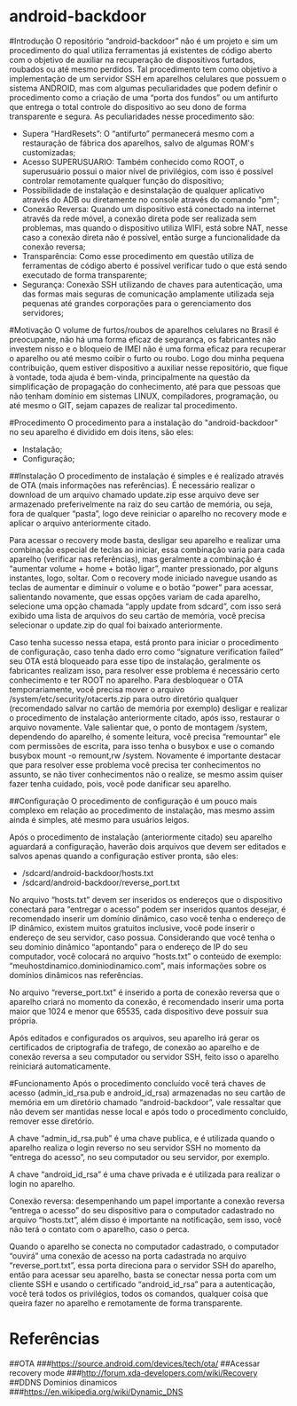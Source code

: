 ﻿# android-backdoor

#Introdução
O repositório “android-backdoor” não é um projeto e sim um procedimento do qual utiliza ferramentas já existentes de código aberto com o objetivo de auxiliar na recuperação de dispositivos furtados, roubados ou até mesmo perdidos. Tal procedimento tem como objetivo a implementação de um servidor SSH em aparelhos celulares que possuem o sistema ANDROID, mas com algumas peculiaridades que podem definir o procedimento como a criação de uma “porta dos fundos” ou um antifurto que entrega o total controle do dispositivo ao seu dono de forma transparente e segura.
As peculiaridades nesse procedimento são:
- Supera “HardResets”: O “antifurto” permanecerá mesmo com a restauração de fábrica dos aparelhos, salvo de algumas ROM's customizadas;
- Acesso SUPERUSUARIO: Também conhecido como ROOT, o superusuário possui o maior nível de privilégios, com isso é possível controlar remotamente qualquer função do dispositivo;
- Possibilidade de instalação e desinstalação de qualquer aplicativo através do ADB ou diretamente no console através do comando "pm";
- Conexão Reversa: Quando um dispositivo está conectado na internet através da rede móvel, a conexão direta pode ser realizada sem problemas, mas quando o dispositivo utiliza WIFI, está sobre NAT, nesse caso a conexão direta não é possível, então surge a funcionalidade da conexão reversa;
- Transparência: Como esse procedimento em questão utiliza de ferramentas de código aberto é possível verificar tudo o que está sendo executado de forma transparente;
- Segurança: Conexão SSH utilizando de chaves para autenticação, uma das formas mais seguras de comunicação amplamente utilizada seja pequenas até grandes corporações para o gerenciamento dos servidores;

#Motivação
O volume de furtos/roubos de aparelhos celulares no Brasil é preocupante, não há uma forma eficaz de segurança, os fabricantes não investem nisso e o bloqueio de IMEI não é uma forma eficaz para recuperar o aparelho ou até mesmo coibir o furto ou roubo. Logo dou minha pequena contribuição, quem estiver dispositivo a auxiliar nesse repositório, que fique à vontade, toda ajuda é bem-vinda, principalmente na questão da simplificação de propagação do conhecimento, até para que pessoas que não tenham domínio em sistemas LINUX, compiladores, programação, ou até mesmo o GIT, sejam capazes de realizar tal procedimento.

#Procedimento
O procedimento para a instalação do "android-backdoor" no seu aparelho é dividido em dois itens, são eles:
- Instalação;
- Configuração;

##Instalação
O procedimento de instalação é simples e é realizado através de OTA (mais informações nas referências). É necessário realizar o download de um arquivo chamado update.zip esse arquivo deve ser armazenado preferivelmente na raiz do seu cartão de memória, ou seja, fora de qualquer “pasta”, logo deve reiniciar o aparelho no recovery mode e aplicar o arquivo anteriormente citado.

Para acessar o recovery mode basta, desligar seu aparelho e realizar uma combinação especial de teclas ao iniciar, essa combinação varia para cada aparelho (verificar nas referências), mas geralmente a combinação é “aumentar volume + home + botão ligar”, manter pressionado, por alguns instantes, logo, soltar. Com o recovery mode iniciado navegue usando as teclas de aumentar e diminuir o volume e o botão “power” para acessar, salientando novamente, que essas opções variam de cada aparelho, selecione uma opção chamada “apply update from sdcard”, com isso será exibido uma lista de arquivos do seu cartão de memória, você precisa selecionar o update.zip do qual foi baixado anteriormente.

Caso tenha sucesso nessa etapa, está pronto para iniciar o procedimento de configuração, caso tenha dado erro como “signature verification failed” seu OTA está bloqueado para esse tipo de instalação, geralmente os fabricantes realizam isso, para resolver esse problema é necessário certo conhecimento e ter ROOT no aparelho. Para desbloquear o OTA temporariamente, você precisa mover o arquivo /system/etc/security/otacerts.zip para outro diretório qualquer (recomendado salvar no cartão de memória por exemplo) desligar e realizar o procedimento de instalação anteriormente citado, após isso, restaurar o arquivo novamente. Vale salientar que, o ponto de montagem /system, dependendo do aparelho, é somente leitura, você precisa “remountar” ele com permissões de escrita, para isso tenha o busybox e use o comando busybox mount -o remount,rw /system. Novamente é importante destacar que para resolver esse problema você precisa ter conhecimentos no assunto, se não tiver conhecimentos não o realize, se mesmo assim quiser fazer tenha cuidado, pois, você pode danificar seu aparelho.

##Configuração
O procedimento de configuração é um pouco mais complexo em relação ao procedimento de instalação, mas mesmo assim ainda é simples, até mesmo para usuários leigos.

Após o procedimento de instalação (anteriormente citado) seu aparelho aguardará a configuração, haverão dois arquivos que devem ser editados e salvos apenas quando a configuração estiver pronta, são eles:
- /sdcard/android-backdoor/hosts.txt
- /sdcard/android-backdoor/reverse_port.txt

No arquivo “hosts.txt” devem ser inseridos os endereços que o dispositivo conectará para “entregar o acesso” podem ser inseridos quantos desejar, é recomendado inserir um domínio dinâmico, caso você tenha o endereço de IP dinâmico, existem muitos gratuitos inclusive, você pode inserir o endereço de seu servidor, caso possua. Considerando que você tenha o seu domínio dinâmico “apontando” para o endereço de IP do seu computador, você colocará no arquivo “hosts.txt” o conteúdo de exemplo: “meuhostdinamico.dominiodinamico.com”, mais informações sobre os domínios dinâmicos nas referências.

No arquivo “reverse_port.txt” é inserido a porta de conexão reversa que o aparelho criará no momento da conexão, é recomendado inserir uma porta maior que 1024 e menor que 65535, cada dispositivo deve possuir sua própria.

Após editados e configurados os arquivos, seu aparelho irá gerar os certificados de criptografia de trafego, de conexão ao aparelho e de conexão reversa a seu computador ou servidor SSH, feito isso o aparelho reiniciará automaticamente.


#Funcionamento
Após o procedimento concluído você terá chaves de acesso (admin_id_rsa.pub e android_id_rsa) armazenadas no seu cartão de memória em um diretório chamado “android-backdoor”, vale ressaltar que não devem ser mantidas nesse local e após todo o procedimento concluído, remover esse diretório.

A chave “admin_id_rsa.pub” é uma chave publica, e é utilizada quando o aparelho realiza o login reverso no seu servidor SSH no momento da “entrega do acesso”, no seu computador ou seu servidor, por exemplo.

A chave “android_id_rsa” é uma chave privada e é utilizada para realizar o login no aparelho.

Conexão reversa: desempenhando um papel importante a conexão reversa “entrega o acesso” do seu dispositivo para o computador cadastrado no arquivo “hosts.txt”, além disso é importante na notificação, sem isso, você não terá o contato com o aparelho, caso o perca.

Quando o aparelho se conecta no computador cadastrado, o computador “ouvirá” uma conexão de acesso na porta cadastrada no arquivo “reverse_port.txt”, essa porta direciona para o servidor SSH do aparelho, então para acessar seu aparelho, basta se conectar nessa porta com um cliente SSH e usando o certificado “android_id_rsa” para a autenticação, você terá todos os privilégios, todos os comandos, qualquer coisa que queira fazer no aparelho e remotamente de forma transparente.

# Referências
##OTA
###https://source.android.com/devices/tech/ota/
##Acessar recovery mode
###http://forum.xda-developers.com/wiki/Recovery
##DDNS Dominios dinamicos
###https://en.wikipedia.org/wiki/Dynamic_DNS

